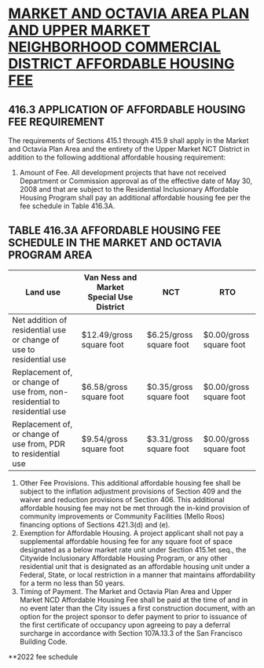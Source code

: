 # [MARKET AND OCTAVIA AREA PLAN AND UPPER MARKET NEIGHBORHOOD COMMERCIAL DISTRICT AFFORDABLE HOUSING FEE](http://library.amlegal.com/nxt/gateway.dll/California/planning/article4developmentimpactfeesandprojectr?f=templates$fn=default.htm$3.0$vid=amlegal:sanfrancisco_ca$anc=JD_416)

## 416.3 APPLICATION OF AFFORDABLE HOUSING FEE REQUIREMENT
The requirements of Sections 415.1 through 415.9 shall apply in the Market and Octavia Plan Area and the entirety of the Upper Market NCT District in addition to the following additional affordable housing requirement:
1. Amount of Fee. All development projects that have not received Department or Commission approval as of the effective date of May 30, 2008 and that are subject to the Residential Inclusionary Affordable Housing Program shall pay an additional affordable housing fee per the fee schedule in Table 416.3A.


## TABLE 416.3A AFFORDABLE HOUSING FEE SCHEDULE IN THE MARKET AND OCTAVIA PROGRAM AREA

Land use                                                                          |Van Ness and Market Special Use District | NCT                       | RTO
--------------------------------------------------------------------------|-----------------------------------------|---------------------------|------------------------
Net addition of residential use or change of use to residential use       | $12.49/gross square foot                | $6.25/gross square foot   | $0.00/gross square foot
Replacement of, or change of use from, non-residential to residential use | $6.58/gross square foot                 | $0.35/gross square foot   | $0.00/gross square foot
Replacement of, or change of use from, PDR to residential use             | $9.54/gross square foot                 | $3.31/gross square foot   | $0.00/gross square foot

1. Other Fee Provisions. This additional affordable housing fee shall be subject to the inflation adjustment provisions of Section 409 and the waiver and reduction provisions of Section 406. This additional affordable housing fee may not be met through the in-kind provision of community improvements or Community Facilities (Mello Roos) financing options of Sections 421.3(d) and (e).
1. Exemption for Affordable Housing. A project applicant shall not pay a supplemental affordable housing fee for any square foot of space designated as a below market rate unit under Section 415.1et seq., the Citywide Inclusionary Affordable Housing Program, or any other residential unit that is designated as an affordable housing unit under a Federal, State, or local restriction in a manner that maintains affordability for a term no less than 50 years.
1. Timing of Payment. The Market and Octavia Plan Area and Upper Market NCD Affordable Housing Fee shall be paid at the time of and in no event later than the City issues a first construction document, with an option for the project sponsor to defer payment to prior to issuance of the first certificate of occupancy upon agreeing to pay a deferral surcharge in accordance with Section 107A.13.3 of the San Francisco Building Code.

**2022 fee schedule
